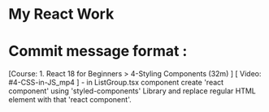 # My React Work

# Commit message format : 

[Course: 1. React 18 for Beginners > 4-Styling Components (32m) ] [ Video: #4-CSS-in-JS_mp4 ] - in ListGroup.tsx component create 'react component' using 'styled-components' Library and replace regular HTML element with that 'react component'. 



